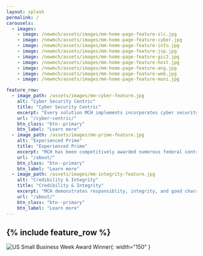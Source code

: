 ```yaml
---
layout: splash
permalink: /
carousels:
  - images: 
    - image: /newmch/assets/images/mm-home-page-feature-slc.jpg    
    - image: /newmch/assets/images/mm-home-page-feature-cyber.jpg
    - image: /newmch/assets/images/mm-home-page-feature-info.jpg
    - image: /newmch/assets/images/mm-home-page-feature-jsp.jpg
    - image: /newmch/assets/images/mm-home-page-feature-gic2.jpg
    - image: /newmch/assets/images/mm-home-page-feature-host.jpg
    - image: /newmch/assets/images/mm-home-page-feature-ang.jpg
    - image: /newmch/assets/images/mm-home-page-feature-web.jpg
    - image: /newmch/assets/images/mm-home-page-feature-muni.jpg

feature_row:
  - image_path: /assets/images/mm-cyber-feature.jpg
    alt: "Cyber Security Centric"
    title: "Cyber Security Centric"
    excerpt: "Every solution MCH implements incorporates cyber security safeguards, protections, and best practices."
    url: "/cyber-centric/"
    btn_class: "btn--primary"
    btn_label: "Learn more"
  - image_path: /assets/images/mm-prime-feature.jpg
    alt: "Experienced Prime"
    title: "Experienced Prime"
    excerpt: "MCH has been competitively awarded numerous federal contracts it performed with exceptional results & CPARS."
    url: "/about/"
    btn_class: "btn--primary"
    btn_label: "Learn more"
  - image_path: /assets/images/mm-integrity-feature.jpg
    alt: "Credibility & Integrity"
    title: "Credibility & Integrity"
    excerpt: "MCH demonstrates responsiblity, integrity, and good character in its contract management activities."
    url: "/about/"
    btn_class: "btn--primary"
    btn_label: "Learn more"      
---
```


{% include feature_row %}
---
![US Small Business Week Award Winner](/newmch/assets/images/sba_nsbw_award_winner.png){: width="150" }

